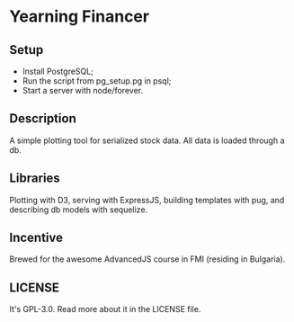 # Yearning Financer

## Setup
* Install PostgreSQL;
* Run the script from pg_setup.pg in psql;
* Start a server with node/forever.

## Description
A simple plotting tool for serialized stock data. All data is loaded through a db.

## Libraries
Plotting with D3, serving with ExpressJS, building templates with pug, and describing db models with sequelize.

## Incentive
Brewed for the awesome AdvancedJS course in FMI (residing in Bulgaria).

## LICENSE
It's GPL-3.0. Read more about it in the LICENSE file.
